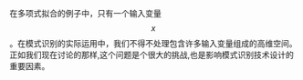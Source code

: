 在多项式拟合的例子中，只有一个输入变量$$ x $$。在模式识别的实际运用中，我们不得不处理包含许多输入变量组成的高维空间。正如我们现在讨论的那样,这个问题是个很大的挑战,也是影响模式识别技术设计的重要因素。
